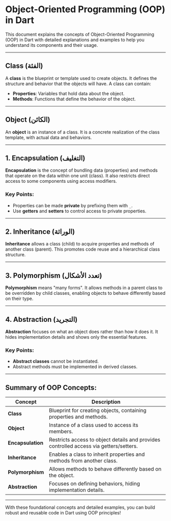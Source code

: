 # Object-Oriented Programming (OOP) in Dart

This document explains the concepts of Object-Oriented Programming (OOP) in Dart with detailed explanations and examples to help you understand its components and their usage.

---

## **Class (الفئة)**
A **class** is the blueprint or template used to create objects. It defines the structure and behavior that the objects will have. A class can contain:
- **Properties**: Variables that hold data about the object.
- **Methods**: Functions that define the behavior of the object.

---

## **Object (الكائن)**
An **object** is an instance of a class. It is a concrete realization of the class template, with actual data and behaviors.


---

## 1. **Encapsulation (التغليف)**
**Encapsulation** is the concept of bundling data (properties) and methods that operate on the data within one unit (class). It also restricts direct access to some components using access modifiers.

### Key Points:
- Properties can be made **private** by prefixing them with `_`.
- Use **getters** and **setters** to control access to private properties.

---

## 2. **Inheritance (الوراثة)**
**Inheritance** allows a class (child) to acquire properties and methods of another class (parent). This promotes code reuse and a hierarchical class structure.

---

## 3. **Polymorphism (تعدد الأشكال)**
**Polymorphism** means "many forms". It allows methods in a parent class to be overridden by child classes, enabling objects to behave differently based on their type.

---

## 4. **Abstraction (التجريد)**
**Abstraction** focuses on what an object does rather than how it does it. It hides implementation details and shows only the essential features.

### Key Points:
- **Abstract classes** cannot be instantiated.
- Abstract methods must be implemented in derived classes.


---

## Summary of OOP Concepts:
| Concept         | Description                                                                 |
|-----------------|-----------------------------------------------------------------------------|
| **Class**       | Blueprint for creating objects, containing properties and methods.         |
| **Object**      | Instance of a class used to access its members.                            |
| **Encapsulation** | Restricts access to object details and provides controlled access via getters/setters. |
| **Inheritance** | Enables a class to inherit properties and methods from another class.      |
| **Polymorphism** | Allows methods to behave differently based on the object.                 |
| **Abstraction** | Focuses on defining behaviors, hiding implementation details.             |

---

With these foundational concepts and detailed examples, you can build robust and reusable code in Dart using OOP principles!

